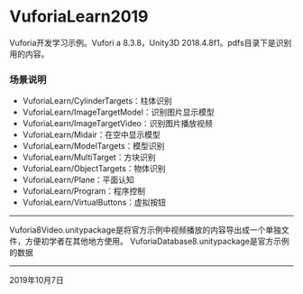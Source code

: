 # VuforiaLearn2019
Vuforia开发学习示例。Vufori a 8.3.8，Unity3D 2018.4.8f1。pdfs目录下是识别用的内容。

### 场景说明

- VuforiaLearn/CylinderTargets：柱体识别
- VuforiaLearn/ImageTargetModel：识别图片显示模型
- VuforiaLearn/ImageTargetVideo：识别图片播放视频
- VuforiaLearn/Midair：在空中显示模型
- VuforiaLearn/ModelTargets：模型识别
- VuforiaLearn/MultiTarget：方块识别
- VuforiaLearn/ObjectTargets：物体识别
- VuforiaLearn/Plane：平面认知
- VuforiaLearn/Program：程序控制
- VuforiaLearn/VirtualButtons：虚拟按钮

----------

Vuforia8Video.unitypackage是将官方示例中视频播放的内容导出成一个单独文件，方便初学者在其他地方使用。
VuforiaDatabase8.unitypackage是官方示例的数据

----------

2019年10月7日
